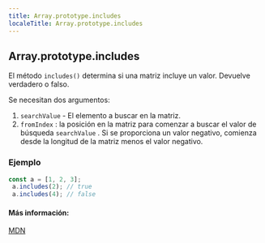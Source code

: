 ```yaml
---
title: Array.prototype.includes
localeTitle: Array.prototype.includes
---
```

## Array.prototype.includes

El método `includes()` determina si una matriz incluye un valor. Devuelve verdadero o falso.

Se necesitan dos argumentos:

1.  `searchValue` - El elemento a buscar en la matriz.
2.  `fromIndex` : la posición en la matriz para comenzar a buscar el valor de búsqueda `searchValue` . Si se proporciona un valor negativo, comienza desde la longitud de la matriz menos el valor negativo.

### Ejemplo

```js
const a = [1, 2, 3]; 
 a.includes(2); // true 
 a.includes(4); // false 
```

#### Más información:

[MDN](https://developer.mozilla.org/en-US/docs/Web/JavaScript/Reference/Global_Objects/Array/includes)